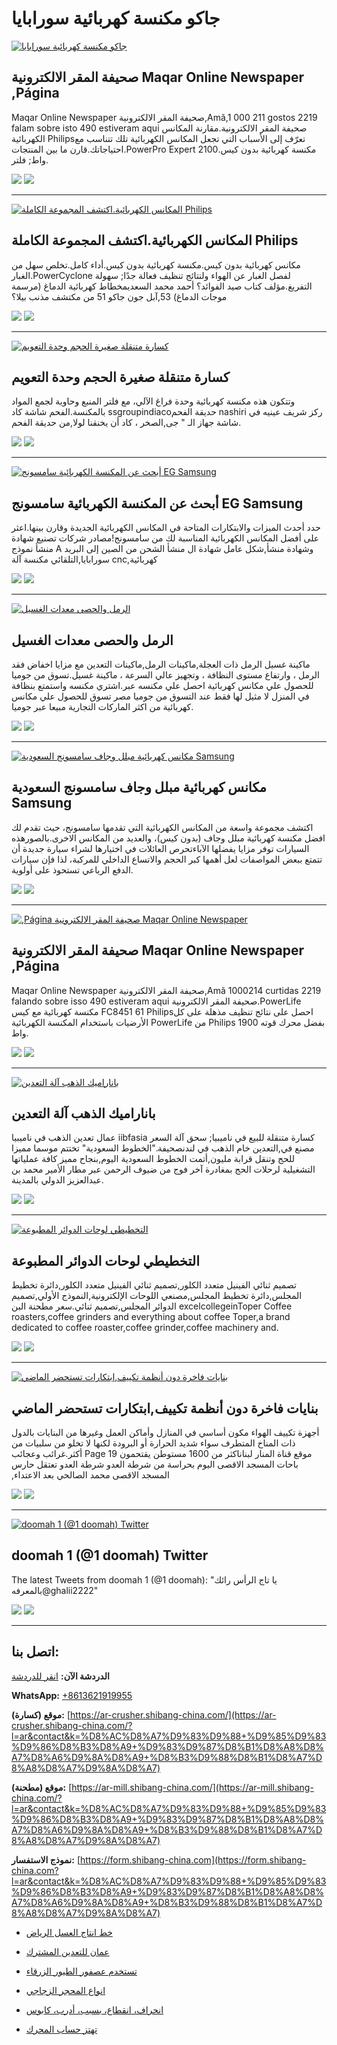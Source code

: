 # جاكو مكنسة كهربائية سورابايا

<a href="https://swt.shibang-china.com/?l=ar&img&k=%D8%AC%D8%A7%D9%83%D9%88+%D9%85%D9%83%D9%86%D8%B3%D8%A9+%D9%83%D9%87%D8%B1%D8%A8%D8%A7%D8%A6%D9%8A%D8%A9+%D8%B3%D9%88%D8%B1%D8%A7%D8%A8%D8%A7%D9%8A%D8%A7" target="_blank">![جاكو مكنسة كهربائية سورابايا](http://static.shibang-china.com/all-800x300/1332.jpg)</a>

## ‫Maqar Online Newspaper صحيفة المقر الالكترونية Página,
‎Maqar Online Newspaper صحيفة المقر الالكترونية‎,Amã,1 000 211 gostos 2219 falam sobre isto 490 estiveram aqui ‎صحيفة المقر الالكترونية.مقارنة المكانس الكهربائية Philips‎تعرّف إلى الأسباب التي تجعل المكانس الكهربائية تلك تتناسب مع احتياجاتك.قارن ما بين المنتجات.PowerPro Expert مكنسة كهربائية بدون كيس.2100 واط; فلتر.


<a href="https://whatsapp.shibangsoft.com/WhatsApp.php" target="_blank" title="WhatsApp">![](http://static.shibang-china.com/icon/whatsapp.png)</a> <a href="https://swt.shibang-china.com/?l=ar&icon&k=%D8%AC%D8%A7%D9%83%D9%88+%D9%85%D9%83%D9%86%D8%B3%D8%A9+%D9%83%D9%87%D8%B1%D8%A8%D8%A7%D8%A6%D9%8A%D8%A9+%D8%B3%D9%88%D8%B1%D8%A7%D8%A8%D8%A7%D9%8A%D8%A7" target="_blank">![](http://static.shibang-china.com/icon/chat-ar.png)</a>

---

<a href="https://swt.shibang-china.com/?l=ar&img&k=%D8%AC%D8%A7%D9%83%D9%88+%D9%85%D9%83%D9%86%D8%B3%D8%A9+%D9%83%D9%87%D8%B1%D8%A8%D8%A7%D8%A6%D9%8A%D8%A9+%D8%B3%D9%88%D8%B1%D8%A7%D8%A8%D8%A7%D9%8A%D8%A7" target="_blank">![المكانس الكهربائية.اكتشف المجموعة الكاملة Philips](http://static.shibang-china.com/all-800x300/674.jpg)</a>

## المكانس الكهربائية.اكتشف المجموعة الكاملة Philips
مكانس كهربائية بدون كيس.مكنسة كهربائية بدون كيس.أداء كامل.تخلص سهل من الغبار.PowerCyclone لفصل الغبار عن الهواء ولنتائج تنظيف فعالة جدًا; سهولة التفريغ.مؤلف كتاب صيد الفوائد؟ أحمد محمد السعديمخطاط كهربائية الدماغ (مرسمة موجات الدماغ) 53,آبل جون جاكو 51 من مكتشف مذنب بيلا؟


<a href="https://whatsapp.shibangsoft.com/WhatsApp.php" target="_blank" title="WhatsApp">![](http://static.shibang-china.com/icon/whatsapp.png)</a> <a href="https://swt.shibang-china.com/?l=ar&icon&k=%D8%AC%D8%A7%D9%83%D9%88+%D9%85%D9%83%D9%86%D8%B3%D8%A9+%D9%83%D9%87%D8%B1%D8%A8%D8%A7%D8%A6%D9%8A%D8%A9+%D8%B3%D9%88%D8%B1%D8%A7%D8%A8%D8%A7%D9%8A%D8%A7" target="_blank">![](http://static.shibang-china.com/icon/chat-ar.png)</a>

---

<a href="https://swt.shibang-china.com/?l=ar&img&k=%D8%AC%D8%A7%D9%83%D9%88+%D9%85%D9%83%D9%86%D8%B3%D8%A9+%D9%83%D9%87%D8%B1%D8%A8%D8%A7%D8%A6%D9%8A%D8%A9+%D8%B3%D9%88%D8%B1%D8%A7%D8%A8%D8%A7%D9%8A%D8%A7" target="_blank">![كسارة متنقلة صغيرة الحجم وحدة التعويم](http://static.shibang-china.com/all-800x300/1162.jpg)</a>

## كسارة متنقلة صغيرة الحجم وحدة التعويم
وتتكون هذه مكنسة كهربائية وحدة فراغ الآلي، مع فلتر المنبع وحاوية لجمع المواد بالمكنسة.الفحم شاشة كاد ssgroupindiacoحديقة الفحم nashiri ركز شريف عينيه في شاشة جهاز الـ " جى,الصخر ، كاد أن يخنقنا لولا,من حديقة الفحم.


<a href="https://whatsapp.shibangsoft.com/WhatsApp.php" target="_blank" title="WhatsApp">![](http://static.shibang-china.com/icon/whatsapp.png)</a> <a href="https://swt.shibang-china.com/?l=ar&icon&k=%D8%AC%D8%A7%D9%83%D9%88+%D9%85%D9%83%D9%86%D8%B3%D8%A9+%D9%83%D9%87%D8%B1%D8%A8%D8%A7%D8%A6%D9%8A%D8%A9+%D8%B3%D9%88%D8%B1%D8%A7%D8%A8%D8%A7%D9%8A%D8%A7" target="_blank">![](http://static.shibang-china.com/icon/chat-ar.png)</a>

---

<a href="https://swt.shibang-china.com/?l=ar&img&k=%D8%AC%D8%A7%D9%83%D9%88+%D9%85%D9%83%D9%86%D8%B3%D8%A9+%D9%83%D9%87%D8%B1%D8%A8%D8%A7%D8%A6%D9%8A%D8%A9+%D8%B3%D9%88%D8%B1%D8%A7%D8%A8%D8%A7%D9%8A%D8%A7" target="_blank">![أبحث عن المكنسة الكهربائية سامسونج EG Samsung](http://static.shibang-china.com/all-800x300/604.jpg)</a>

## أبحث عن المكنسة الكهربائية سامسونج EG Samsung
حدد أحدث الميزات والابتكارات المتاحة في المكانس الكهربائية الجديدة وقارن بينها.اعثر على أفضل المكانس الكهربائية المناسبة لك من سامسونج!مصادر شركات تصنيع شهادة منشأ نموذج A وشهادة منشأ,شكل عامل شهادة ال منشأ الشحن من الصين إلى البريد سورابايا,التلقائي مكنسة آلة cnc,كهربائية


<a href="https://whatsapp.shibangsoft.com/WhatsApp.php" target="_blank" title="WhatsApp">![](http://static.shibang-china.com/icon/whatsapp.png)</a> <a href="https://swt.shibang-china.com/?l=ar&icon&k=%D8%AC%D8%A7%D9%83%D9%88+%D9%85%D9%83%D9%86%D8%B3%D8%A9+%D9%83%D9%87%D8%B1%D8%A8%D8%A7%D8%A6%D9%8A%D8%A9+%D8%B3%D9%88%D8%B1%D8%A7%D8%A8%D8%A7%D9%8A%D8%A7" target="_blank">![](http://static.shibang-china.com/icon/chat-ar.png)</a>

---

<a href="https://swt.shibang-china.com/?l=ar&img&k=%D8%AC%D8%A7%D9%83%D9%88+%D9%85%D9%83%D9%86%D8%B3%D8%A9+%D9%83%D9%87%D8%B1%D8%A8%D8%A7%D8%A6%D9%8A%D8%A9+%D8%B3%D9%88%D8%B1%D8%A7%D8%A8%D8%A7%D9%8A%D8%A7" target="_blank">![الرمل والحصى معدات الغسيل](http://static.shibang-china.com/all-800x300/1445.jpg)</a>

## الرمل والحصى معدات الغسيل
ماكينة غسيل الرمل ذات العجلة,ماكينات الرمل,ماكينات التعدين مع مزايا اخفاض فقد الرمل ، وارتفاع مستوى النظافة ، وتجهيز عالي السرعة ، ماكينة غسيل.تسوق من جوميا للحصول علي مكانس كهربائية احصل علي مكنسه عبر.اشتري مكنسه واستمتع بنظافة في المنزل لا مثيل لها فقط عند التسوق من جوميا مصر تسوق للحصول علي مكانس كهربائية من اكثر الماركات التجارية مبيعا عبر جوميا.


<a href="https://whatsapp.shibangsoft.com/WhatsApp.php" target="_blank" title="WhatsApp">![](http://static.shibang-china.com/icon/whatsapp.png)</a> <a href="https://swt.shibang-china.com/?l=ar&icon&k=%D8%AC%D8%A7%D9%83%D9%88+%D9%85%D9%83%D9%86%D8%B3%D8%A9+%D9%83%D9%87%D8%B1%D8%A8%D8%A7%D8%A6%D9%8A%D8%A9+%D8%B3%D9%88%D8%B1%D8%A7%D8%A8%D8%A7%D9%8A%D8%A7" target="_blank">![](http://static.shibang-china.com/icon/chat-ar.png)</a>

---

<a href="https://swt.shibang-china.com/?l=ar&img&k=%D8%AC%D8%A7%D9%83%D9%88+%D9%85%D9%83%D9%86%D8%B3%D8%A9+%D9%83%D9%87%D8%B1%D8%A8%D8%A7%D8%A6%D9%8A%D8%A9+%D8%B3%D9%88%D8%B1%D8%A7%D8%A8%D8%A7%D9%8A%D8%A7" target="_blank">![مكانس كهربائية مبلل وجاف سامسونج السعودية Samsung](http://static.shibang-china.com/all-800x300/1253.jpg)</a>

## مكانس كهربائية مبلل وجاف سامسونج السعودية Samsung
اكتشف مجموعة واسعة من المكانس الكهربائية التي تقدمها سامسونج، حيث تقدم لك افضل مكنسة كهربائية مبلل وجاف (بدون كيس)، والعديد من المكانس الاخرى.بالصورهذه السيارات توفر مزايا يفضلها الآباءتحرص العائلات في اختيارها لشراء سيارة جديدة أن تتمتع ببعض المواصفات لعل أهمها كبر الحجم والاتساع الداخلي للمركبة، لذا فإن سيارات الدفع الرباعي تستحوذ على أولوية.


<a href="https://whatsapp.shibangsoft.com/WhatsApp.php" target="_blank" title="WhatsApp">![](http://static.shibang-china.com/icon/whatsapp.png)</a> <a href="https://swt.shibang-china.com/?l=ar&icon&k=%D8%AC%D8%A7%D9%83%D9%88+%D9%85%D9%83%D9%86%D8%B3%D8%A9+%D9%83%D9%87%D8%B1%D8%A8%D8%A7%D8%A6%D9%8A%D8%A9+%D8%B3%D9%88%D8%B1%D8%A7%D8%A8%D8%A7%D9%8A%D8%A7" target="_blank">![](http://static.shibang-china.com/icon/chat-ar.png)</a>

---

<a href="https://swt.shibang-china.com/?l=ar&img&k=%D8%AC%D8%A7%D9%83%D9%88+%D9%85%D9%83%D9%86%D8%B3%D8%A9+%D9%83%D9%87%D8%B1%D8%A8%D8%A7%D8%A6%D9%8A%D8%A9+%D8%B3%D9%88%D8%B1%D8%A7%D8%A8%D8%A7%D9%8A%D8%A7" target="_blank">![‫Maqar Online Newspaper صحيفة المقر الالكترونية Página,](http://static.shibang-china.com/all-800x300/1338.jpg)</a>

## ‫Maqar Online Newspaper صحيفة المقر الالكترونية Página,
‎Maqar Online Newspaper صحيفة المقر الالكترونية‎,Amã 1000214 curtidas 2219 falando sobre isso 490 estiveram aqui ‎صحيفة المقر الالكترونية.PowerLife مكنسة كهربائية مع كيس FC8451 61 Philips‎احصل على نتائج تنظيف مذهلة على كل الأرضيات باستخدام المكنسة الكهربائية PowerLife من Philips بفضل محرك قوته 1900 واط.


<a href="https://whatsapp.shibangsoft.com/WhatsApp.php" target="_blank" title="WhatsApp">![](http://static.shibang-china.com/icon/whatsapp.png)</a> <a href="https://swt.shibang-china.com/?l=ar&icon&k=%D8%AC%D8%A7%D9%83%D9%88+%D9%85%D9%83%D9%86%D8%B3%D8%A9+%D9%83%D9%87%D8%B1%D8%A8%D8%A7%D8%A6%D9%8A%D8%A9+%D8%B3%D9%88%D8%B1%D8%A7%D8%A8%D8%A7%D9%8A%D8%A7" target="_blank">![](http://static.shibang-china.com/icon/chat-ar.png)</a>

---

<a href="https://swt.shibang-china.com/?l=ar&img&k=%D8%AC%D8%A7%D9%83%D9%88+%D9%85%D9%83%D9%86%D8%B3%D8%A9+%D9%83%D9%87%D8%B1%D8%A8%D8%A7%D8%A6%D9%8A%D8%A9+%D8%B3%D9%88%D8%B1%D8%A7%D8%A8%D8%A7%D9%8A%D8%A7" target="_blank">![باناراميك الذهب آلة التعدين](http://static.shibang-china.com/all-800x300/1458.jpg)</a>

## باناراميك الذهب آلة التعدين
عمال تعدين الذهب في ناميبيا iibfasia كسارة متنقلة للبيع في ناميبيا; سحق آلة السعر مصنع في,التعدين خام الذهب في لندنصحيفة."الخطوط السعودية" تختتم موسما مميزا للحج وتنقل قرابة مليون,أتمت الخطوط السعودية اليوم,بنجاح مميز كافة عملياتها التشغيلية لرحلات الحج بمغادرة آخر فوج من ضيوف الرحمن عبر مطار الأمير محمد بن عبدالعزيز الدولي بالمدينة.


<a href="https://whatsapp.shibangsoft.com/WhatsApp.php" target="_blank" title="WhatsApp">![](http://static.shibang-china.com/icon/whatsapp.png)</a> <a href="https://swt.shibang-china.com/?l=ar&icon&k=%D8%AC%D8%A7%D9%83%D9%88+%D9%85%D9%83%D9%86%D8%B3%D8%A9+%D9%83%D9%87%D8%B1%D8%A8%D8%A7%D8%A6%D9%8A%D8%A9+%D8%B3%D9%88%D8%B1%D8%A7%D8%A8%D8%A7%D9%8A%D8%A7" target="_blank">![](http://static.shibang-china.com/icon/chat-ar.png)</a>

---

<a href="https://swt.shibang-china.com/?l=ar&img&k=%D8%AC%D8%A7%D9%83%D9%88+%D9%85%D9%83%D9%86%D8%B3%D8%A9+%D9%83%D9%87%D8%B1%D8%A8%D8%A7%D8%A6%D9%8A%D8%A9+%D8%B3%D9%88%D8%B1%D8%A7%D8%A8%D8%A7%D9%8A%D8%A7" target="_blank">![التخطيطي لوحات الدوائر المطبوعة](http://static.shibang-china.com/all-800x300/670.jpg)</a>

## التخطيطي لوحات الدوائر المطبوعة
تصميم ثنائي الفينيل متعدد الكلور,تصميم ثنائي الفينيل متعدد الكلور,دائرة تخطيط المجلس,دائرة تخطيط المجلس,مصنعي اللوحات الإلكترونية,النموذج الأولي,تصميم الدوائر المجلس,تصميم ثنائي.سعر مطحنة البن excelcollegeinToper Coffee roasters,coffee grinders and everything about coffee Toper,a brand dedicated to coffee roaster,coffee grinder,coffee machinery and.


<a href="https://whatsapp.shibangsoft.com/WhatsApp.php" target="_blank" title="WhatsApp">![](http://static.shibang-china.com/icon/whatsapp.png)</a> <a href="https://swt.shibang-china.com/?l=ar&icon&k=%D8%AC%D8%A7%D9%83%D9%88+%D9%85%D9%83%D9%86%D8%B3%D8%A9+%D9%83%D9%87%D8%B1%D8%A8%D8%A7%D8%A6%D9%8A%D8%A9+%D8%B3%D9%88%D8%B1%D8%A7%D8%A8%D8%A7%D9%8A%D8%A7" target="_blank">![](http://static.shibang-china.com/icon/chat-ar.png)</a>

---

<a href="https://swt.shibang-china.com/?l=ar&img&k=%D8%AC%D8%A7%D9%83%D9%88+%D9%85%D9%83%D9%86%D8%B3%D8%A9+%D9%83%D9%87%D8%B1%D8%A8%D8%A7%D8%A6%D9%8A%D8%A9+%D8%B3%D9%88%D8%B1%D8%A7%D8%A8%D8%A7%D9%8A%D8%A7" target="_blank">![بنايات فاخرة دون أنظمة تكييف,ابتكارات تستحضر الماضي](http://static.shibang-china.com/all-800x300/1208.jpg)</a>

## بنايات فاخرة دون أنظمة تكييف,ابتكارات تستحضر الماضي
أجهزة تكييف الهواء مكون أساسي في المنازل وأماكن العمل وغيرها من البنايات بالدول ذات المناخ المتطرف سواء شديد الحرارة أو البرودة لكنها لا تخلو من سلبيات من أكثر.غرائب وعجائب Page 19 موقع قناة المنار لبنان‫‫اكثر من 1600 مستوطن يقتحمون باحات المسجد الاقصى اليوم بحراسة من شرطة العدو ‫‫شرطة العدو تعتقل حارس المسجد الاقصى محمد الصالحي بعد الاعتداء,


<a href="https://whatsapp.shibangsoft.com/WhatsApp.php" target="_blank" title="WhatsApp">![](http://static.shibang-china.com/icon/whatsapp.png)</a> <a href="https://swt.shibang-china.com/?l=ar&icon&k=%D8%AC%D8%A7%D9%83%D9%88+%D9%85%D9%83%D9%86%D8%B3%D8%A9+%D9%83%D9%87%D8%B1%D8%A8%D8%A7%D8%A6%D9%8A%D8%A9+%D8%B3%D9%88%D8%B1%D8%A7%D8%A8%D8%A7%D9%8A%D8%A7" target="_blank">![](http://static.shibang-china.com/icon/chat-ar.png)</a>

---

<a href="https://swt.shibang-china.com/?l=ar&img&k=%D8%AC%D8%A7%D9%83%D9%88+%D9%85%D9%83%D9%86%D8%B3%D8%A9+%D9%83%D9%87%D8%B1%D8%A8%D8%A7%D8%A6%D9%8A%D8%A9+%D8%B3%D9%88%D8%B1%D8%A7%D8%A8%D8%A7%D9%8A%D8%A7" target="_blank">![doomah 1 (@1 doomah) Twitter](http://static.shibang-china.com/all-800x300/507.jpg)</a>

## doomah 1 (@1 doomah) Twitter
The latest Tweets from doomah 1 (@1 doomah): "يا تاج الرأس رائك بالمعرفه@ghalii2222"

<a href="https://whatsapp.shibangsoft.com/WhatsApp.php" target="_blank" title="WhatsApp">![](http://static.shibang-china.com/icon/whatsapp.png)</a> <a href="https://swt.shibang-china.com/?l=ar&icon&k=%D8%AC%D8%A7%D9%83%D9%88+%D9%85%D9%83%D9%86%D8%B3%D8%A9+%D9%83%D9%87%D8%B1%D8%A8%D8%A7%D8%A6%D9%8A%D8%A9+%D8%B3%D9%88%D8%B1%D8%A7%D8%A8%D8%A7%D9%8A%D8%A7" target="_blank">![](http://static.shibang-china.com/icon/chat-ar.png)</a>

---
## اتصل بنا:

**الدردشة الآن:** [انقر للدردشة](https://swt.shibang-china.com?l=ar&contact&k=%D8%AC%D8%A7%D9%83%D9%88+%D9%85%D9%83%D9%86%D8%B3%D8%A9+%D9%83%D9%87%D8%B1%D8%A8%D8%A7%D8%A6%D9%8A%D8%A9+%D8%B3%D9%88%D8%B1%D8%A7%D8%A8%D8%A7%D9%8A%D8%A7)

**WhatsApp:**  [+8613621919955](https://whatsapp.shibangsoft.com/WhatsApp.php)

**موقع (كسارة):** [https://ar-crusher.shibang-china.com/](https://ar-crusher.shibang-china.com/?l=ar&contact&k=%D8%AC%D8%A7%D9%83%D9%88+%D9%85%D9%83%D9%86%D8%B3%D8%A9+%D9%83%D9%87%D8%B1%D8%A8%D8%A7%D8%A6%D9%8A%D8%A9+%D8%B3%D9%88%D8%B1%D8%A7%D8%A8%D8%A7%D9%8A%D8%A7)

**موقع (مطحنة):** [https://ar-mill.shibang-china.com/](https://ar-mill.shibang-china.com/?l=ar&contact&k=%D8%AC%D8%A7%D9%83%D9%88+%D9%85%D9%83%D9%86%D8%B3%D8%A9+%D9%83%D9%87%D8%B1%D8%A8%D8%A7%D8%A6%D9%8A%D8%A9+%D8%B3%D9%88%D8%B1%D8%A7%D8%A8%D8%A7%D9%8A%D8%A7)

**نموذج الاستفسار:** [https://form.shibang-china.com](https://form.shibang-china.com?l=ar&contact&k=%D8%AC%D8%A7%D9%83%D9%88+%D9%85%D9%83%D9%86%D8%B3%D8%A9+%D9%83%D9%87%D8%B1%D8%A8%D8%A7%D8%A6%D9%8A%D8%A9+%D8%B3%D9%88%D8%B1%D8%A7%D8%A8%D8%A7%D9%8A%D8%A7)

* [خط انتاج العسل الرياض](../35/%D8%AE%D8%B7%20%D8%A7%D9%86%D8%AA%D8%A7%D8%AC%20%D8%A7%D9%84%D8%B9%D8%B3%D9%84%20%D8%A7%D9%84%D8%B1%D9%8A%D8%A7%D8%B6.md)

* [عمان للتعدين المشترك](../32/%D8%B9%D9%85%D8%A7%D9%86%20%D9%84%D9%84%D8%AA%D8%B9%D8%AF%D9%8A%D9%86%20%D8%A7%D9%84%D9%85%D8%B4%D8%AA%D8%B1%D9%83.md)

* [تستخدم عصفور الطيور الزرقاء](../33/%D8%AA%D8%B3%D8%AA%D8%AE%D8%AF%D9%85%20%D8%B9%D8%B5%D9%81%D9%88%D8%B1%20%D8%A7%D9%84%D8%B7%D9%8A%D9%88%D8%B1%20%D8%A7%D9%84%D8%B2%D8%B1%D9%82%D8%A7%D8%A1.md)

* [انواع المحجر الزجاجي](../31/%D8%A7%D9%86%D9%88%D8%A7%D8%B9%20%D8%A7%D9%84%D9%85%D8%AD%D8%AC%D8%B1%20%D8%A7%D9%84%D8%B2%D8%AC%D8%A7%D8%AC%D9%8A.md)

* [انحراف، انقطاع، بسبب، أدرب، كابوس](../32/%D8%A7%D9%86%D8%AD%D8%B1%D8%A7%D9%81%D8%8C%20%D8%A7%D9%86%D9%82%D8%B7%D8%A7%D8%B9%D8%8C%20%D8%A8%D8%B3%D8%A8%D8%A8%D8%8C%20%D8%A3%D8%AF%D8%B1%D8%A8%D8%8C%20%D9%83%D8%A7%D8%A8%D9%88%D8%B3.md)

* [تهتز حساب المحرك](../32/%D8%AA%D9%87%D8%AA%D8%B2%20%D8%AD%D8%B3%D8%A7%D8%A8%20%D8%A7%D9%84%D9%85%D8%AD%D8%B1%D9%83.md)